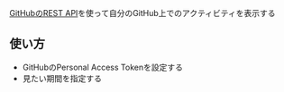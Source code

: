
[GitHubのREST API](https://docs.github.com/ja/rest)を使って自分のGitHub上でのアクティビティを表示する
## 使い方

- GitHubのPersonal Access Tokenを設定する
- 見たい期間を指定する
